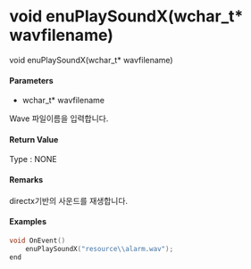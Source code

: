 # void enuPlaySoundX\(wchar\_t\* wavfilename\)

void enuPlaySoundX\(wchar\_t\* wavfilename\)

#### Parameters

* wchar\_t\* wavfilename

Wave 파일이름을 입력합니다.

#### Return Value

Type :  NONE

#### Remarks

directx기반의 사운드를 재생합니다.

#### Examples

```cpp
void OnEvent()
    enuPlaySoundX("resource\\alarm.wav");
end
```



